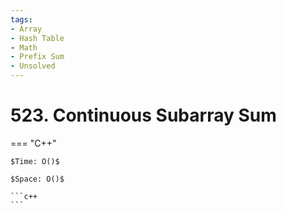 ```yaml
---
tags:
- Array
- Hash Table
- Math
- Prefix Sum
- Unsolved
---
```



# 523. Continuous Subarray Sum

=== "C++"

    $Time: O()$

    $Space: O()$

    ```c++
    ```
